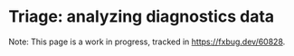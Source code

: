 # Triage: analyzing diagnostics data

Note: This page is a work in progress, tracked in https://fxbug.dev/60828.
